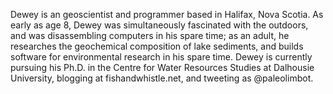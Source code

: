 
Dewey is an geoscientist and programmer based in Halifax, Nova Scotia. As early as age 8, Dewey was simultaneously fascinated with the outdoors, and was disassembling computers in his spare time; as an adult, he researches the geochemical composition of lake sediments, and builds software for environmental research in his spare time. Dewey is currently pursuing his Ph.D. in the Centre for Water Resources Studies at Dalhousie University, blogging at fishandwhistle.net, and tweeting as @paleolimbot.
